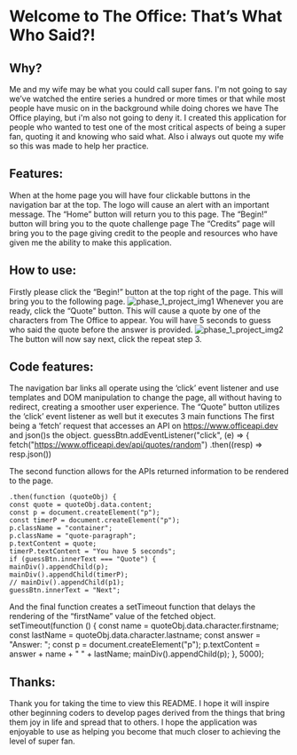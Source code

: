 # Welcome to The Office: That’s What Who Said?!

## Why?

Me and my wife may be what you could call super fans. I'm not going to say we’ve watched the entire series a hundred or more times or that while most people have music on in the background while doing chores we have The Office playing, but i'm also not going to deny it. I created this application for people who wanted to test one of the most critical aspects of being a super fan, quoting it and knowing who said what. Also i always out quote my wife so this was made to help her practice.

## Features:

When at the home page you will have four clickable buttons in the navigation bar at the top.
The logo will cause an alert with an important message.
The “Home” button will return you to this page.
The “Begin!” button will bring you to the quote challenge page
The “Credits” page will bring you to the page giving credit to the people and resources who have given me the ability to make this application.

## How to use:

Firstly please click the “Begin!” button at the top right of the page.
This will bring you to the following page.
![phase_1_project_img1](https://user-images.githubusercontent.com/97415262/162031737-33017664-d0e6-43be-bf8a-9f38708f2989.png)
Whenever you are ready, click the “Quote” button. This will cause a quote by one of the characters from The Office to appear. You will have 5 seconds to guess who said the quote before the answer is provided.
![phase_1_project_img2](https://user-images.githubusercontent.com/97415262/162031814-a2e7935b-1ccd-431a-b8fe-67cb38f63f7d.png)
The button will now say next, click the repeat step 3.

## Code features:

The navigation bar links all operate using the ‘click’ event listener and use templates and DOM manipulation to change the page, all without having to redirect, creating a smoother user experience.
The “Quote” button utilizes the ‘click’ event listener as well but it executes 3 main functions
The first being a ‘fetch’ request that accesses an API on https://www.officeapi.dev and json()s the object.
guessBtn.addEventListener("click", (e) => {
fetch("https://www.officeapi.dev/api/quotes/random")
.then((resp) => resp.json())

The second function allows for the APIs returned information to be rendered to the page.

```
.then(function (quoteObj) {
const quote = quoteObj.data.content;
const p = document.createElement("p");
const timerP = document.createElement("p");
p.className = "container";
p.className = "quote-paragraph";
p.textContent = quote;
timerP.textContent = "You have 5 seconds";
if (guessBtn.innerText === "Quote") {
mainDiv().appendChild(p);
mainDiv().appendChild(timerP);
// mainDiv().appendChild(p1);
guessBtn.innerText = "Next";
```

And the final function creates a setTimeout function that delays the rendering of the “firstName” value of the fetched object.
setTimeout(function () {
const name = quoteObj.data.character.firstname;
const lastName = quoteObj.data.character.lastname;
const answer = "Answer: ";
const p = document.createElement("p");
p.textContent = answer + name + " " + lastName;
mainDiv().appendChild(p);
}, 5000);

## Thanks:

Thank you for taking the time to view this README. I hope it will inspire other beginning coders to develop pages derived from the things that bring them joy in life and spread that to others. I hope the application was enjoyable to use as helping you become that much closer to achieving the level of super fan.
